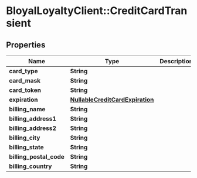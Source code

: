 # BloyalLoyaltyClient::CreditCardTransient

## Properties
Name | Type | Description | Notes
------------ | ------------- | ------------- | -------------
**card_type** | **String** |  | [optional] 
**card_mask** | **String** |  | [optional] 
**card_token** | **String** |  | [optional] 
**expiration** | [**NullableCreditCardExpiration**](NullableCreditCardExpiration.md) |  | [optional] 
**billing_name** | **String** |  | [optional] 
**billing_address1** | **String** |  | [optional] 
**billing_address2** | **String** |  | [optional] 
**billing_city** | **String** |  | [optional] 
**billing_state** | **String** |  | [optional] 
**billing_postal_code** | **String** |  | [optional] 
**billing_country** | **String** |  | [optional] 

